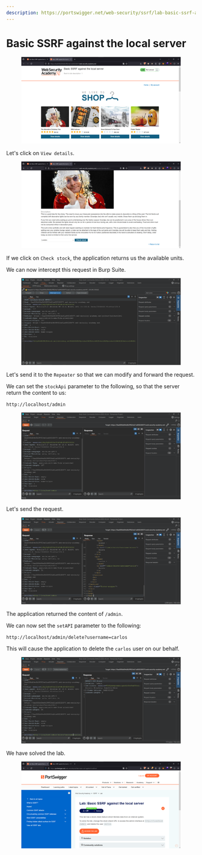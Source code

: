 ```yaml
---
description: https://portswigger.net/web-security/ssrf/lab-basic-ssrf-against-localhost
---
```


# Basic SSRF against the local server

<figure><img src="../../../.gitbook/assets/1 (129).png" alt=""><figcaption></figcaption></figure>

Let's click on `View details`.

<figure><img src="../../../.gitbook/assets/2 (120).png" alt=""><figcaption></figcaption></figure>

If we click on `Check stock`, the application returns us the available units.&#x20;

We can now intercept this request in Burp Suite.

<figure><img src="../../../.gitbook/assets/4 (83).png" alt=""><figcaption></figcaption></figure>

Let's send it to the `Repeater` so that we can modify and forward the request.&#x20;

We can set the `stockApi` parameter to the following, so that the server return the content to us:

```
http://localhost/admin
```

<figure><img src="../../../.gitbook/assets/5 (69).png" alt=""><figcaption></figcaption></figure>

Let's send the request.

<figure><img src="../../../.gitbook/assets/6 (54).png" alt=""><figcaption></figcaption></figure>

The application returned the content of `/admin`.&#x20;

We can now set the `setAPI` parameter to the following:

```
http://localhost/admin/delete?username=carlos
```

This will cause the application to delete the `carlos` user on our behalf.

<figure><img src="../../../.gitbook/assets/7 (45).png" alt=""><figcaption></figcaption></figure>

We have solved the lab.

<figure><img src="../../../.gitbook/assets/8 (33).png" alt=""><figcaption></figcaption></figure>
